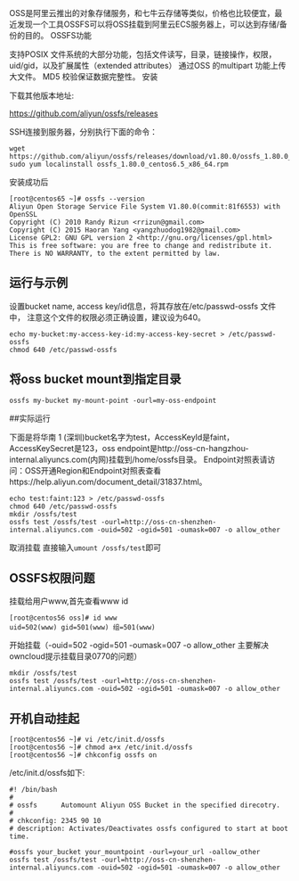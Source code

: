 OSS是阿里云推出的对象存储服务，和七牛云存储等类似，价格也比较便宜，最近发现一个工具OSSFS可以将OSS挂载到阿里云ECS服务器上，可以达到存储/备份的目的。
OSSFS功能

支持POSIX 文件系统的大部分功能，包括文件读写，目录，链接操作，权限， uid/gid，以及扩展属性（extended attributes）
通过OSS 的multipart 功能上传大文件。
MD5 校验保证数据完整性。
安装

下载其他版本地址: 

https://github.com/aliyun/ossfs/releases

SSH连接到服务器，分别执行下面的命令：

```
wget https://github.com/aliyun/ossfs/releases/download/v1.80.0/ossfs_1.80.0_centos6.5_x86_64.rpm
sudo yum localinstall ossfs_1.80.0_centos6.5_x86_64.rpm
```

安装成功后
```
[root@centos65 ~]# ossfs --version
Aliyun Open Storage Service File System V1.80.0(commit:81f6553) with OpenSSL
Copyright (C) 2010 Randy Rizun <rrizun@gmail.com>
Copyright (C) 2015 Haoran Yang <yangzhuodog1982@gmail.com>
License GPL2: GNU GPL version 2 <http://gnu.org/licenses/gpl.html>
This is free software: you are free to change and redistribute it.
There is NO WARRANTY, to the extent permitted by law.
```

## 运行与示例

设置bucket name, access key/id信息，将其存放在/etc/passwd-ossfs 文件中， 注意这个文件的权限必须正确设置，建议设为640。


```
echo my-bucket:my-access-key-id:my-access-key-secret > /etc/passwd-ossfs
chmod 640 /etc/passwd-ossfs
```

## 将oss bucket mount到指定目录

```
ossfs my-bucket my-mount-point -ourl=my-oss-endpoint
```

##实际运行

下面是将华南 1 (深圳)bucket名字为test，AccessKeyId是faint， AccessKeySecret是123，oss endpoint是http://oss-cn-hangzhou-internal.aliyuncs.com(内网)挂载到/home/ossfs目录。
Endpoint对照表请访问：OSS开通Region和Endpoint对照表查看https://help.aliyun.com/document_detail/31837.html。

```
echo test:faint:123 > /etc/passwd-ossfs
chmod 640 /etc/passwd-ossfs
mkdir /ossfs/test
ossfs test /ossfs/test -ourl=http://oss-cn-shenzhen-internal.aliyuncs.com -ouid=502 -ogid=501 -oumask=007 -o allow_other
```


取消挂载
直接输入`umount /ossfs/test`即可


## OSSFS权限问题

挂载给用户www,首先查看www id
```
[root@centos56 oss]# id www
uid=502(www) gid=501(www) 组=501(www)
```

开始挂载（-ouid=502 -ogid=501  -oumask=007 -o allow_other 主要解决owncloud提示挂载目录0770的问题）
```
mkdir /ossfs/test
ossfs test /ossfs/test -ourl=http://oss-cn-shenzhen-internal.aliyuncs.com -ouid=502 -ogid=501 -oumask=007 -o allow_other
```

## 开机自动挂起
```
[root@centos56 ~]# vi /etc/init.d/ossfs
[root@centos56 ~]# chmod a+x /etc/init.d/ossfs
[root@centos56 ~]# chkconfig ossfs on
```
/etc/init.d/ossfs如下:
```
#! /bin/bash
#
# ossfs      Automount Aliyun OSS Bucket in the specified direcotry.
#
# chkconfig: 2345 90 10
# description: Activates/Deactivates ossfs configured to start at boot time.

#ossfs your_bucket your_mountpoint -ourl=your_url -oallow_other
ossfs test /ossfs/test -ourl=http://oss-cn-shenzhen-internal.aliyuncs.com -ouid=502 -ogid=501 -oumask=007 -o allow_other
```
